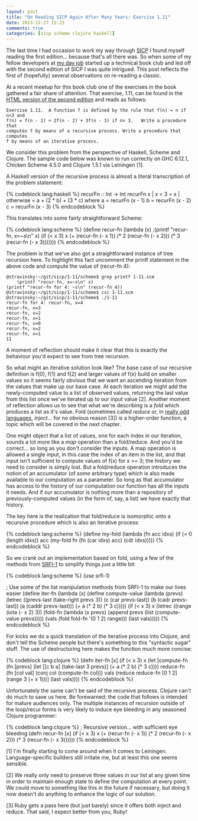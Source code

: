 ```yaml
---
layout: post
title: "On Reading SICP Again After Many Years: Exercise 1.11"
date: 2013-12-27 15:23
comments: true
categories: [sicp scheme clojure haskell]
---
```

The last time I had occasion to work my way through [SICP](http://en.wikipedia.org/wiki/Structure_and_Interpretation_of_Computer_Programs) I found myself reading the first edition... because that's all there was.  So when some of my fellow developers at [my day job](http://www.code42.com) started up a technical book club and led off with the second edition of SICP I was quite intrigued.  This post reflects the first of (hopefully) several observations on re-reading a classic.

At a recent meetup for this book club one of the exercises in the book gathered a fair share of attention.  That exercise, 1.11, can be found in the [HTML version of the second edition](http://mitpress.mit.edu/sicp/full-text/book/book.html) and reads as follows:

    Exercise 1.11.  A function f is defined by the rule that f(n) = n if n<3 and 
    f(n) = f(n - 1) + 2f(n - 2) + 3f(n - 3) if n> 3.   Write a procedure that 
    computes f by means of a recursive process. Write a procedure that computes 
    f by means of an iterative process.

We consider this problem from the perspective of Haskell, Scheme and Clojure.  The sample code below was known to run correctly on GHC 6.12.1, Chicken Scheme 4.5.0 and Clojure 1.5.1 via Leiningen [1].

A Haskell version of the recursive process is almost a literal transcription of the problem statement:

{% codeblock lang:haskell %}
recurFn :: Int -> Int
recurFn x 
	| x < 3 = x
	| otherwise = a + (2 * b) + (3 * c)
	where a = recurFn (x - 1)
	      b = recurFn (x - 2)
	      c = recurFn (x - 3)
{% endcodeblock %}

This translates into some fairly straightforward Scheme:

{% codeblock lang:scheme %}
(define recur-fn
  (lambda (x)
    ;(printf "recur-fn, x=~s\n" x)
    (if (< x 3)
	x
	(+ (recur-fn (- x 1))
	   (* 2 (recur-fn (- x 2)))
	   (* 3 (recur-fn (- x 3)))))))
{% endcodeblock %}

The problem is that we've also got a straightforward instance of tree recursion here.  To highlight this fact uncomment the printf statement in the above code and compute the value of (recur-fn 4):

    @stravinsky:~/git/sicp/1-11/scheme$ grep printf 1-11.scm 
        (printf "recur-fn, x=~s\n" x)
    (printf "recur-fn for 4: ~s\n" (recur-fn 4))
    @stravinsky:~/git/sicp/1-11/scheme$ csc 1-11.scm 
    @stravinsky:~/git/sicp/1-11/scheme$ ./1-11 
    recur-fn for 4: recur-fn, x=4
    recur-fn, x=3
    recur-fn, x=2
    recur-fn, x=1
    recur-fn, x=0
    recur-fn, x=2
    recur-fn, x=1
    11

A moment of reflection should make it clear that this is exactly the behaviour you'd expect to see from tree recursion.

So what might an iterative solution look like?  The base case of our recursive definition is f(0), f(1) and f(2) and larger values of f(x) build on smaller values so it seems fairly obvious that we want an ascending iteration from the values that make up our base case.  At each iteration we might add the newly-computed value to a list of observed values, returning the last value from this list once we've iterated up to our input value [2].  Another moment of reflection allows us to see that what we're describing is a *fold* which produces a list as it's value.  Fold (sometimes called *reduce* or, in [really odd languages](http://groovy.codehaus.org), *inject*... for no obvious reason [3]) is a higher-order function, a topic which will be covered in the next chapter.

One might object that a list of values, one for each index in our iteration, sounds a lot more like a *map* operation than a fold/reduce.  And you'd be correct... so long as you don't consider the inputs.  A map operation is allowed a single input, in this case the index of an item in the list, and that input isn't sufficient to compute values of f(x) for x >= 3; the history we need to consider is simply lost.  But a fold/reduce operation introduces the notion of an accumulator (of some arbitrary type) which is also made available to our computation as a parameter.  So long as that accumulator has access to the history of our computation our function has all the inputs it needs.  And if our accumulator is nothing more than a repository of previously-computed values (in the form of, say, a list) we have exactly that history.

The key here is the realization that fold/reduce is isomorphic onto a recursive procedure which is also an iterative process:

{% codeblock lang:scheme %}
(define my-fold
  (lambda (fn acc idxs)
    (if (= 0 (length idxs))
        acc
        (my-fold fn (fn (car idxs) acc) (cdr idxs)))))
{% endcodeblock %}

So we crank out an implementation based on fold, using a few of the methods from [SRFI-1](http://srfi.schemers.org/srfi-1/srfi-1.html) to simplify things just a little bit:

{% codeblock lang:scheme %}
(use srfi-1)

; Use some of the list manipulation methods from SRFI-1 to make our lives easier                                                                                                 (define iter-fn
  (lambda (x)
    (define compute-value
      (lambda (prevs)
        (letrec ((prevs-last (take-right prevs 3))
                 (c (car prevs-last))
                 (b (cadr prevs-last))
                 (a (caddr prevs-last)))
        (+ a (* 2 b) (* 3 c)))))
    (if (< x 3)
        x
        (letrec ((range (iota (- x 2) 3))
                 (fold-fn (lambda (x prevs) (append prevs (list (compute-value prevs)))))
                 (vals (fold fold-fn '(0 1 2) range)))
          (last vals)))))
{% endcodeblock %}

For kicks we do a quick translation of the iterative process into Clojure, and don't tell the Scheme people but there's something to this "syntactic sugar" stuff.  The use of destructuring here makes the function much more concise:

{% codeblock lang:clojure %}
(defn iter-fn [x]
  (if (< x 3)
    x
    (let [compute-fn (fn [prevs]
                       (let [[c b a] (take-last 3 prevs)]
                         (+ a (* 2 b) (* 3 c))))
          reduce-fn (fn [col val] (conj col (compute-fn col)))
          vals (reduce reduce-fn [0 1 2] (range 3 (+ x 1)))]
            (last vals))))
{% endcodeblock %}

Unfortunately the same can't be said of the recursive process.  Clojure can't do much to save us here.  Be forewarned; the code that follows is intended for mature audiences only.  The multiple instances of recursion outside of the loop/recur forms is very likely to induce eye bleeding in any seasoned Clojure programmer:

{% codeblock lang:clojure %}
; Recursive version... with sufficient eye bleeding
(defn recur-fn [x]
    (if (< x 3)
	x
	(+ (recur-fn (- x 1))
	   (* 2 (recur-fn (- x 2)))
	   (* 3 (recur-fn (- x 3))))))
{% endcodeblock %}

[1] I'm finally starting to come around when it comes to Leiningen.  Language-specific builders still irritate me, but at least this one seems sensible.

[2] We really only need to preserve three values in our list at any given time in order to maintain enough state to define the computation at every point.  We could move to something like this in the future if necessary, but doing it now doesn't do anything to enhance the logic of our solution.

[3] Ruby gets a pass here (but just barely) since it offers both inject and reduce.  That said, I expect better from you, Ruby!